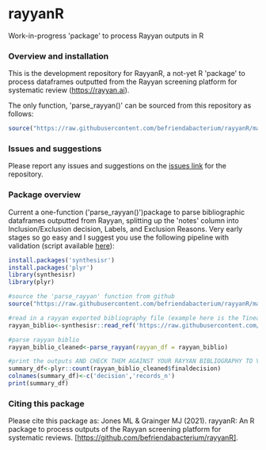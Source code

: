 # rayyanR
Work-in-progress 'package' to process Rayyan outputs in R

### Overview and installation

This is the development repository for RayyanR, a not-yet R 'package' to process dataframes outputted from the Rayyan screening platform for systematic review (https://rayyan.ai).

The only function, 'parse_rayyan()' can be sourced from this repository as
follows:

``` r
source("https://raw.githubusercontent.com/befriendabacterium/rayyanR/main/src/parse_rayyan.R")
```

### Issues and suggestions

Please report any issues and suggestions on the [issues
link](https://github.com/befriendabacterium/rayyanR/issues) for the repository.

### Package overview

Current a one-function ('parse_rayyan()')package to parse bibliographic dataframes outputted from Rayyan, splitting up the 'notes' column into Inclusion/Exclusion decision, Labels, and Exclusion Reasons. Very early stages so go easy and I suggest you use the following pipeline with validation (script available [here](https://github.com/befriendabacterium/rayyanR/main/src/example.R)):

``` r
install.packages('synthesisr')
install.packages('plyr')
library(synthesisr)
library(plyr)

#source the 'parse_rayyan' function from github
source("https://raw.githubusercontent.com/befriendabacterium/rayyanR/main/src/parse_rayyan.R")

#read in a rayyan exported bibliography file (example here is the Tinea Update one from Rayyan)
rayyan_biblio<-synthesisr::read_ref('https://raw.githubusercontent.com/befriendabacterium/rayyanR/main/example_inputs/tinea_update.ris')

#parse rayyan biblio
rayyan_biblio_cleaned<-parse_rayyan(rayyan_df = rayyan_biblio)

#print the outputs AND CHECK THEM AGAINST YOUR RAYYAN BIBLIOGRAPHY TO VALIDATE. The total number of records should remain the same and Inclusions and exclusions should equate straightforwardly. However, Maybes here (unlike in Rayyan) are only Maybes by if all reviewers marked them as so, and Conflicts include Maybe-Inclusion/Exclusion type conflicts (in Rayyan a 'conflict' is only an Inclusion-Exclusion type conflict).
summary_df<-plyr::count(rayyan_biblio_cleaned$finaldecision)
colnames(summary_df)<-c('decision','records_n')
print(summary_df)

```

### Citing this package

Please cite this package as: Jones ML & Grainger MJ (2021). rayyanR: An R package to process outputs of the Rayyan screening platform for systematic reviews. [https://github.com/befriendabacterium/rayyanR].
